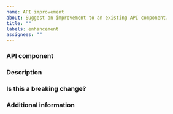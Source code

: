 ```yaml
---
name: API improvement
about: Suggest an improvement to an existing API component.
title: ""
labels: enhancement
assignees: ""
---
```


### API component

<!-- Tell us which API component the improvement applies to. -->

### Description

<!-- A clear and concise description of the suggestion. -->

### Is this a breaking change?

<!-- Would this change require any users to change their code? -->
<!-- Would this change require any boards platform authors to change their configuration files or release system? -->

### Additional information

<!-- Add any other context for the request here. -->
